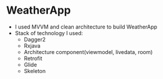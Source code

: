 # WeatherApp
- I used MVVM and clean architecture to build WeatherApp
- Stack of technology I used: 
  - Dagger2
  - Rxjava
  - Architecture component(viewmodel, livedata, room)
  - Retrofit
  - Glide
  - Skeleton
 
